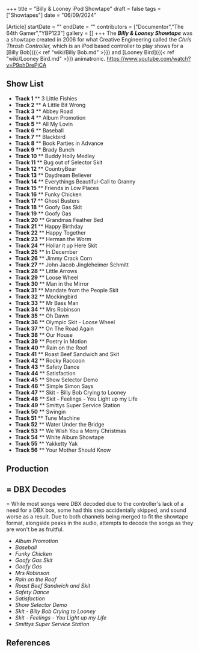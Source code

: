+++
title = "Billy & Looney iPod Showtape"
draft = false
tags = ["Showtapes"]
date = "06/09/2024"

[Article]
startDate = ""
endDate = ""
contributors = ["Documentor","The 64th Gamer","YBP123"]
gallery = []
+++
The <b><i>Billy & Looney Showtape</b></i> was a showtape created in 2006 for what Creative Engineering called the <i>Chris Thrash Controller,</i> which is an iPod based controller to play shows for a [Billy Bob]({{< ref "wiki/Billy Bob.md" >}}) and [Looney Bird]({{< ref "wiki/Looney Bird.md" >}}) animatronic. <ref>https://www.youtube.com/watch?v=P9phDrePjCA</ref>

<h2>Show List</h2>

* <b>Track 1</b>
** 3 Little Fishies
* <b>Track 2</b>
** A Little Bit Wrong
* <b>Track 3</b>
** Abbey Road
* <b>Track 4</b>
** Album Promotion
* <b>Track 5</b>
** All My Lovin
* <b>Track 6</b>
** Baseball
* <b>Track 7</b>
** Blackbird
* <b>Track 8</b>
** Book Parties in Advance
* <b>Track 9</b>
** Brady Bunch
* <b>Track 10</b>
** Buddy Holly Medley
* <b>Track 11</b>
** Bug out of Selector Skit
* <b>Track 12</b>
** CountryBear
* <b>Track 13</b>
** Daydream Believer
* <b>Track 14</b>
** Everythings Beautiful-Call to Granny
* <b>Track 15</b>
** Friends in Low Places
* <b>Track 16</b>
** Funky Chicken
* <b>Track 17</b>
** Ghost Busters
* <b>Track 18</b>
** Goofy Gas Skit
* <b>Track 19</b>
** Goofy Gas
* <b>Track 20</b>
** Grandmas Feather Bed
* <b>Track 21</b>
** Happy Birthday
* <b>Track 22</b>
** Happy Together
* <b>Track 23</b>
** Herman the Worm
* <b>Track 24</b>
** Hollar it up Here Skit
* <b>Track 25</b>
** In December
* <b>Track 26</b>
** Jimmy Crack Corn
* <b>Track 27</b>
** John Jacob Jingleheimer Schmitt
* <b>Track 28</b>
** Little Arrows
* <b>Track 29</b>
** Loose Wheel
* <b>Track 30</b>
** Man in the Mirror
* <b>Track 31</b>
** Mandate from the People Skit
* <b>Track 32</b>
** Mockingbird
* <b>Track 33</b>
** Mr Bass Man
* <b>Track 34</b>
** Mrs Robinson
* <b>Track 35</b>
** Oh Dawn
* <b>Track 36</b>
** Olympic Skit - Loose Wheel
* <b>Track 37</b>
** On The Road Again
* <b>Track 38</b>
** Our House
* <b>Track 39</b>
** Poetry in Motion
* <b>Track 40</b>
** Rain on the Roof
* <b>Track 41</b>
** Roast Beef Sandwich and Skit
* <b>Track 42</b>
** Rocky Raccoon
* <b>Track 43</b>
** Safety Dance
* <b>Track 44</b>
** Satisfaction
* <b>Track 45</b>
** Show Selector Demo
* <b>Track 46</b>
** Simple Simon Says
* <b>Track 47</b>
** Skit - Billy Bob Crying to Looney
* <b>Track 48</b>
** Skit - Feelings - You Light up my Life
* <b>Track 49</b>
** Smittys Super Service Station
* <b>Track 50</b>
** Swingin
* <b>Track 51</b>
** Tune Machine
* <b>Track 52</b>
** Water Under the Bridge
* <b>Track 53</b>
** We Wish You a Merry Christmas
* <b>Track 54</b>
** White Album Showtape
* <b>Track 55</b>
** Yakketty Yak
* <b>Track 56</b>
** Your Mother Should Know

<h2> Production </h2>

<h2>= DBX Decodes </h2>=
While most songs were DBX decoded due to the controller's lack of a need for a DBX box, some had this step accidentally skipped, and sound worse as a result. Due to both channels being merged to fit the showtape format, alongside peaks in the audio, attempts to decode the songs as they are won't be as fruitful.

* <i>Album Promotion</i>
* <i>Baseball</i>
* <i>Funky Chicken</i>
* <i>Goofy Gas Skit</i>
* <i>Goofy Gas</i>
* <i>Mrs Robinson</i>
* <i>Rain on the Roof</i>
* <i>Roast Beef Sandwich and Skit</i>
* <i>Safety Dance</i>
* <i>Satisfaction</i>
* <i>Show Selector Demo</i>
* <i>Skit - Billy Bob Crying to Looney</i>
* <i>Skit - Feelings - You Light up my Life</i>
* <i>Smittys Super Service Station</i>

<h2> References </h2>
<references />